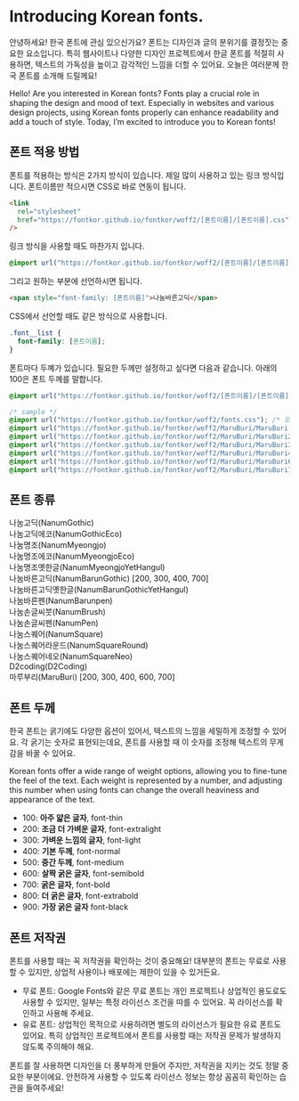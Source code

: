 # Introducing Korean fonts.

안녕하세요! 한국 폰트에 관심 있으신가요? 폰트는 디자인과 글의 분위기를 결정짓는 중요한 요소입니다.
특히 웹사이트나 다양한 디자인 프로젝트에서 한글 폰트를 적절히 사용하면, 텍스트의 가독성을 높이고 감각적인 느낌을 더할 수 있어요.
오늘은 여러분께 한국 폰트를 소개해 드릴께요!

Hello! Are you interested in Korean fonts? Fonts play a crucial role in shaping the design and mood of text. Especially in websites and various design projects, using Korean fonts properly can enhance readability and add a touch of style. Today, I’m excited to introduce you to Korean fonts!

## 폰트 적용 방법

폰트를 적용하는 방식은 2가지 방식이 있습니다.
제일 많이 사용하고 있는 링크 방식입니다. 폰트이름만 적으시면 CSS로 바로 연동이 됩니다.

```html
<link
  rel="stylesheet"
  href="https://fontkor.github.io/fontkor/woff2/[폰트이름]/[폰트이름].css"
/>
```

링크 방식을 사용할 때도 마찬가지 입니다.

```css
@import url("https://fontkor.github.io/fontkor/woff2/[폰트이름]/[폰트이름].css");
```

그리고 원하는 부분에 선언하시면 됩니다.

```html
<span style="font-family: [폰트이름]">나눔바른고딕</span>
```

CSS에서 선언할 때도 같은 방식으로 사용합니다.

```css
.font__list {
  font-family: [폰트이름];
}
```

폰트마다 두꼐가 있습니다.
필요한 두께만 설정하고 싶다면 다음과 같습니다. 아래의 100은 폰트 두께를 말합니다.

```css
@import url("https://fontkor.github.io/fontkor/woff2/[폰트이름]/[폰트이름][100].css");
```

```css
/* sample */
@import url("https://fontkor.github.io/fontkor/woff2/fonts.css"); /* 모든 폰트를 적용할 수 있음. 테스트용 */
@import url("https://fontkor.github.io/fontkor/woff2/MaruBuri/MaruBuri.css"); /* 마루부리 폰트를 적용함[200, 300, 400, 600, 700] */
@import url("https://fontkor.github.io/fontkor/woff2/MaruBuri/MaruBuri200.css"); /* 마루부리 폰트 두께 200만 적용 */
@import url("https://fontkor.github.io/fontkor/woff2/MaruBuri/MaruBuri300.css"); /* 마루부리 폰트 두께 300만 적용 */
@import url("https://fontkor.github.io/fontkor/woff2/MaruBuri/MaruBuri400.css"); /* 마루부리 폰트 두께 400만 적용 */
@import url("https://fontkor.github.io/fontkor/woff2/MaruBuri/MaruBuri600.css"); /* 마루부리 폰트 두께 600만 적용 */
@import url("https://fontkor.github.io/fontkor/woff2/MaruBuri/MaruBuri700.css"); /* 마루부리 폰트 두께 700만 적용 */
```

## 폰트 종류

나눔고딕(NanumGothic)  
나눔고딕에코(NanumGothicEco)  
나눔명조(NanumMyeongjo)  
나눔명조에코(NanumMyeongjoEco)  
나눔명조옛한글(NanumMyeongjoYetHangul)  
나눔바른고딕(NanumBarunGothic) [200, 300, 400, 700]  
나눔바른고딕옛한글(NanumBarunGothicYetHangul)  
나눔바른펜(NanumBarunpen)  
나눔손글씨붓(NanumBrush)  
나눔손글씨펜(NanumPen)  
나눔스퀘어(NanumSquare)  
나눔스퀘어라운드(NanumSquareRound)  
나눔스퀘어네오(NanumSquareNeo)  
D2coding(D2Coding)  
마루부리(MaruBuri) [200, 300, 400, 600, 700]

## 폰트 두께

한국 폰트는 굵기에도 다양한 옵션이 있어서, 텍스트의 느낌을 세밀하게 조정할 수 있어요. 각 굵기는 숫자로 표현되는데요, 폰트를 사용할 때 이 숫자를 조정해 텍스트의 무게감을 바꿀 수 있어요.

Korean fonts offer a wide range of weight options, allowing you to fine-tune the feel of the text. Each weight is represented by a number, and adjusting this number when using fonts can change the overall heaviness and appearance of the text.

- 100: <b>아주 얇은 글자</b>, font-thin
- 200: <b>조금 더 가벼운 글자</b>, font-extralight
- 300: <b>가벼운 느낌의 글자</b>, font-light
- 400: <b>기본 두께</b>, font-normal
- 500: <b>중간 두께</b>, font-medium
- 600: <b>살짝 굵은 글자</b>, font-semibold
- 700: <b>굵은 글자</b>, font-bold
- 800: <b>더 굵은 글자</b>, font-extrabold
- 900: <b>가장 굵은 글자</b> font-black

## 폰트 저작권

폰트를 사용할 때는 꼭 저작권을 확인하는 것이 중요해요! 대부분의 폰트는 무료로 사용할 수 있지만, 상업적 사용이나 배포에는 제한이 있을 수 있거든요.

- 무료 폰트: Google Fonts와 같은 무료 폰트는 개인 프로젝트나 상업적인 용도로도 사용할 수 있지만, 일부는 특정 라이선스 조건을 따를 수 있어요. 꼭 라이선스를 확인하고 사용해 주세요.
- 유료 폰트: 상업적인 목적으로 사용하려면 별도의 라이선스가 필요한 유료 폰트도 있어요. 특히 상업적인 프로젝트에서 폰트를 사용할 때는 저작권 문제가 발생하지 않도록 주의해야 해요.

폰트를 잘 사용하면 디자인을 더 풍부하게 만들어 주지만, 저작권을 지키는 것도 정말 중요한 부분이에요. 안전하게 사용할 수 있도록 라이선스 정보는 항상 꼼꼼히 확인하는 습관을 들여주세요!
